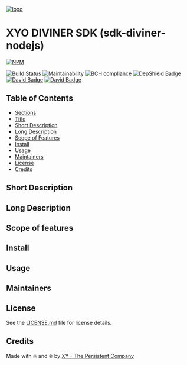 [logo]: https://cdn.xy.company/img/brand/XY_Logo_GitHub.png

[![logo]](https://xy.company)

# XYO DIVINER SDK (sdk-diviner-nodejs)

[![NPM](https://nodei.co/npm/@xyo-network/sdk-archivist-nodejs.png)](https://nodei.co/npm/@xyo-network/sdk-archivist-nodejs/) 
 
[![Build Status](https://travis-ci.com/XYOracleNetwork/sdk-archivist-nodejs.svg?branch=develop)](https://travis-ci.com/XYOracleNetwork/sdk-archivist-nodejs)
[![Maintainability](https://api.codeclimate.com/v1/badges/f3dd4f4d35e1bd9eeabc/maintainability)](https://codeclimate.com/github/XYOracleNetwork/sdk-archivist-nodejs/maintainability)
[![BCH compliance](https://bettercodehub.com/edge/badge/XYOracleNetwork/sdk-archivist-nodejs?branch=master)](https://bettercodehub.com/results/XYOracleNetwork/sdk-archivist-nodejs)
[![DepShield Badge](https://depshield.sonatype.org/badges/XYOracleNetwork/sdk-diviner-nodejs/depshield.svg)](https://depshield.github.io)
[![David Badge](https://david-dm.org/xyoraclenetwork/sdk-archivist-nodejs/status.svg)](https://david-dm.org/xyoraclenetwork/sdk-archivist-nodejs)
[![David Badge](https://david-dm.org/xyoraclenetwork/sdk-archivist-nodejs/dev-status.svg)](https://david-dm.org/xyoraclenetwork/sdk-archivist-nodejs)

## Table of Contents

-   [Sections](#sections)
-   [Title](#Simple-Consensus-Smart-Contract-Dapp-Library)
-   [Short Description](#short-description)
-   [Long Description](#long-description)
-   [Scope of Features](#scope-of-features)
-   [Install](#install)
-   [Usage](#usage)
-   [Maintainers](#maintainers)
-   [License](#license)
-   [Credits](#credits)

## Short Description

## Long Description

## Scope of features

## Install

## Usage

## Maintainers

## License

See the [LICENSE.md](LICENSE) file for license details.

## Credits

Made with 🔥 and ❄️ by [XY - The Persistent Company](https://www.xy.company)
